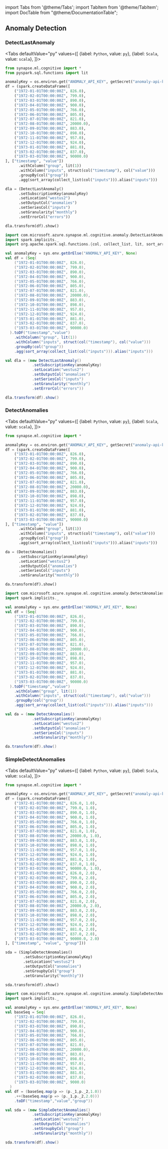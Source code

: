 import Tabs from '@theme/Tabs';
import TabItem from '@theme/TabItem';
import DocTable from "@theme/DocumentationTable";




## Anomaly Detection

### DetectLastAnomaly

<Tabs
defaultValue="py"
values={[
{label: `Python`, value: `py`},
{label: `Scala`, value: `scala`},
]}>
<TabItem value="py">

<!--pytest-codeblocks:cont-->

```python
from synapse.ml.cognitive import *
from pyspark.sql.functions import lit

anomalyKey = os.environ.get("ANOMALY_API_KEY", getSecret("anomaly-api-key"))
df = (spark.createDataFrame([
    ("1972-01-01T00:00:00Z", 826.0),
    ("1972-02-01T00:00:00Z", 799.0),
    ("1972-03-01T00:00:00Z", 890.0),
    ("1972-04-01T00:00:00Z", 900.0),
    ("1972-05-01T00:00:00Z", 766.0),
    ("1972-06-01T00:00:00Z", 805.0),
    ("1972-07-01T00:00:00Z", 821.0),
    ("1972-08-01T00:00:00Z", 20000.0),
    ("1972-09-01T00:00:00Z", 883.0),
    ("1972-10-01T00:00:00Z", 898.0),
    ("1972-11-01T00:00:00Z", 957.0),
    ("1972-12-01T00:00:00Z", 924.0),
    ("1973-01-01T00:00:00Z", 881.0),
    ("1973-02-01T00:00:00Z", 837.0),
    ("1973-03-01T00:00:00Z", 90000.0)
], ["timestamp", "value"])
      .withColumn("group", lit(1))
      .withColumn("inputs", struct(col("timestamp"), col("value")))
      .groupBy(col("group"))
      .agg(sort_array(collect_list(col("inputs"))).alias("inputs")))

dla = (DetectLastAnomaly()
      .setSubscriptionKey(anomalyKey)
      .setLocation("westus2")
      .setOutputCol("anomalies")
      .setSeriesCol("inputs")
      .setGranularity("monthly")
      .setErrorCol("errors"))

dla.transform(df).show()
```

</TabItem>
<TabItem value="scala">

```scala
import com.microsoft.azure.synapse.ml.cognitive.anomaly.DetectLastAnomaly
import spark.implicits._
import org.apache.spark.sql.functions.{col, collect_list, lit, sort_array, struct}

val anomalyKey = sys.env.getOrElse("ANOMALY_API_KEY", None)
val df = (Seq(
    ("1972-01-01T00:00:00Z", 826.0),
    ("1972-02-01T00:00:00Z", 799.0),
    ("1972-03-01T00:00:00Z", 890.0),
    ("1972-04-01T00:00:00Z", 900.0),
    ("1972-05-01T00:00:00Z", 766.0),
    ("1972-06-01T00:00:00Z", 805.0),
    ("1972-07-01T00:00:00Z", 821.0),
    ("1972-08-01T00:00:00Z", 20000.0),
    ("1972-09-01T00:00:00Z", 883.0),
    ("1972-10-01T00:00:00Z", 898.0),
    ("1972-11-01T00:00:00Z", 957.0),
    ("1972-12-01T00:00:00Z", 924.0),
    ("1973-01-01T00:00:00Z", 881.0),
    ("1973-02-01T00:00:00Z", 837.0),
    ("1973-03-01T00:00:00Z", 90000.0)
  ).toDF("timestamp","value")
    .withColumn("group", lit(1))
    .withColumn("inputs", struct(col("timestamp"), col("value")))
    .groupBy(col("group"))
    .agg(sort_array(collect_list(col("inputs"))).alias("inputs")))

val dla = (new DetectLastAnomaly()
            .setSubscriptionKey(anomalyKey)
            .setLocation("westus2")
            .setOutputCol("anomalies")
            .setSeriesCol("inputs")
            .setGranularity("monthly")
            .setErrorCol("errors"))

dla.transform(df).show()
```

</TabItem>
</Tabs>

<DocTable className="DetectLastAnomaly"
py="synapse.ml.cognitive.html#module-synapse.ml.cognitive.DetectLastAnomaly"
scala="com/microsoft/azure/synapse/ml/cognitive/DetectLastAnomaly.html"
csharp="classSynapse_1_1ML_1_1Cognitive_1_1DetectLastAnomaly.html"
sourceLink="https://github.com/microsoft/SynapseML/blob/master/cognitive/src/main/scala/com/microsoft/azure/synapse/ml/cognitive/AnomalyDetection.scala" />

### DetectAnomalies

<Tabs
defaultValue="py"
values={[
{label: `Python`, value: `py`},
{label: `Scala`, value: `scala`},
]}>
<TabItem value="py">




<!--pytest-codeblocks:cont-->

```python
from synapse.ml.cognitive import *

anomalyKey = os.environ.get("ANOMALY_API_KEY", getSecret("anomaly-api-key"))
df = (spark.createDataFrame([
    ("1972-01-01T00:00:00Z", 826.0),
    ("1972-02-01T00:00:00Z", 799.0),
    ("1972-03-01T00:00:00Z", 890.0),
    ("1972-04-01T00:00:00Z", 900.0),
    ("1972-05-01T00:00:00Z", 766.0),
    ("1972-06-01T00:00:00Z", 805.0),
    ("1972-07-01T00:00:00Z", 821.0),
    ("1972-08-01T00:00:00Z", 20000.0),
    ("1972-09-01T00:00:00Z", 883.0),
    ("1972-10-01T00:00:00Z", 898.0),
    ("1972-11-01T00:00:00Z", 957.0),
    ("1972-12-01T00:00:00Z", 924.0),
    ("1973-01-01T00:00:00Z", 881.0),
    ("1973-02-01T00:00:00Z", 837.0),
    ("1973-03-01T00:00:00Z", 90000.0)
], ["timestamp", "value"])
      .withColumn("group", lit(1))
      .withColumn("inputs", struct(col("timestamp"), col("value")))
      .groupBy(col("group"))
      .agg(sort_array(collect_list(col("inputs"))).alias("inputs")))

da = (DetectAnomalies()
      .setSubscriptionKey(anomalyKey)
      .setLocation("westus2")
      .setOutputCol("anomalies")
      .setSeriesCol("inputs")
      .setGranularity("monthly"))

da.transform(df).show()
```

</TabItem>
<TabItem value="scala">

```scala
import com.microsoft.azure.synapse.ml.cognitive.anomaly.DetectAnomalies
import spark.implicits._

val anomalyKey = sys.env.getOrElse("ANOMALY_API_KEY", None)
val df = (Seq(
    ("1972-01-01T00:00:00Z", 826.0),
    ("1972-02-01T00:00:00Z", 799.0),
    ("1972-03-01T00:00:00Z", 890.0),
    ("1972-04-01T00:00:00Z", 900.0),
    ("1972-05-01T00:00:00Z", 766.0),
    ("1972-06-01T00:00:00Z", 805.0),
    ("1972-07-01T00:00:00Z", 821.0),
    ("1972-08-01T00:00:00Z", 20000.0),
    ("1972-09-01T00:00:00Z", 883.0),
    ("1972-10-01T00:00:00Z", 898.0),
    ("1972-11-01T00:00:00Z", 957.0),
    ("1972-12-01T00:00:00Z", 924.0),
    ("1973-01-01T00:00:00Z", 881.0),
    ("1973-02-01T00:00:00Z", 837.0),
    ("1973-03-01T00:00:00Z", 90000.0)
  ).toDF("timestamp","value")
    .withColumn("group", lit(1))
    .withColumn("inputs", struct(col("timestamp"), col("value")))
    .groupBy(col("group"))
    .agg(sort_array(collect_list(col("inputs"))).alias("inputs")))

val da = (new DetectAnomalies()
            .setSubscriptionKey(anomalyKey)
            .setLocation("westus2")
            .setOutputCol("anomalies")
            .setSeriesCol("inputs")
            .setGranularity("monthly"))

da.transform(df).show()
```

</TabItem>
</Tabs>

<DocTable className="DetectAnomalies"
py="synapse.ml.cognitive.html#module-synapse.ml.cognitive.DetectAnomalies"
scala="com/microsoft/azure/synapse/ml/cognitive/DetectAnomalies.html"
csharp="classSynapse_1_1ML_1_1Cognitive_1_1DetectAnomalies.html"
sourceLink="https://github.com/microsoft/SynapseML/blob/master/cognitive/src/main/scala/com/microsoft/azure/synapse/ml/cognitive/AnomalyDetection.scala" />

### SimpleDetectAnomalies

<Tabs
defaultValue="py"
values={[
{label: `Python`, value: `py`},
{label: `Scala`, value: `scala`},
]}>
<TabItem value="py">




<!--pytest-codeblocks:cont-->

```python
from synapse.ml.cognitive import *

anomalyKey = os.environ.get("ANOMALY_API_KEY", getSecret("anomaly-api-key"))
df = (spark.createDataFrame([
    ("1972-01-01T00:00:00Z", 826.0, 1.0),
    ("1972-02-01T00:00:00Z", 799.0, 1.0),
    ("1972-03-01T00:00:00Z", 890.0, 1.0),
    ("1972-04-01T00:00:00Z", 900.0, 1.0),
    ("1972-05-01T00:00:00Z", 766.0, 1.0),
    ("1972-06-01T00:00:00Z", 805.0, 1.0),
    ("1972-07-01T00:00:00Z", 821.0, 1.0),
    ("1972-08-01T00:00:00Z", 20000.0, 1.0),
    ("1972-09-01T00:00:00Z", 883.0, 1.0),
    ("1972-10-01T00:00:00Z", 898.0, 1.0),
    ("1972-11-01T00:00:00Z", 957.0, 1.0),
    ("1972-12-01T00:00:00Z", 924.0, 1.0),
    ("1973-01-01T00:00:00Z", 881.0, 1.0),
    ("1973-02-01T00:00:00Z", 837.0, 1.0),
    ("1973-03-01T00:00:00Z", 90000.0, 1.0),
    ("1972-01-01T00:00:00Z", 826.0, 2.0),
    ("1972-02-01T00:00:00Z", 799.0, 2.0),
    ("1972-03-01T00:00:00Z", 890.0, 2.0),
    ("1972-04-01T00:00:00Z", 900.0, 2.0),
    ("1972-05-01T00:00:00Z", 766.0, 2.0),
    ("1972-06-01T00:00:00Z", 805.0, 2.0),
    ("1972-07-01T00:00:00Z", 821.0, 2.0),
    ("1972-08-01T00:00:00Z", 20000.0, 2.0),
    ("1972-09-01T00:00:00Z", 883.0, 2.0),
    ("1972-10-01T00:00:00Z", 898.0, 2.0),
    ("1972-11-01T00:00:00Z", 957.0, 2.0),
    ("1972-12-01T00:00:00Z", 924.0, 2.0),
    ("1973-01-01T00:00:00Z", 881.0, 2.0),
    ("1973-02-01T00:00:00Z", 837.0, 2.0),
    ("1973-03-01T00:00:00Z", 90000.0, 2.0)
], ["timestamp", "value", "group"]))

sda = (SimpleDetectAnomalies()
        .setSubscriptionKey(anomalyKey)
        .setLocation("westus2")
        .setOutputCol("anomalies")
        .setGroupbyCol("group")
        .setGranularity("monthly"))

sda.transform(df).show()
```

</TabItem>
<TabItem value="scala">

```scala
import com.microsoft.azure.synapse.ml.cognitive.anomaly.SimpleDetectAnomalies
import spark.implicits._

val anomalyKey = sys.env.getOrElse("ANOMALY_API_KEY", None)
val baseSeq = Seq(
    ("1972-01-01T00:00:00Z", 826.0),
    ("1972-02-01T00:00:00Z", 799.0),
    ("1972-03-01T00:00:00Z", 890.0),
    ("1972-04-01T00:00:00Z", 900.0),
    ("1972-05-01T00:00:00Z", 766.0),
    ("1972-06-01T00:00:00Z", 805.0),
    ("1972-07-01T00:00:00Z", 821.0),
    ("1972-08-01T00:00:00Z", 20000.0),
    ("1972-09-01T00:00:00Z", 883.0),
    ("1972-10-01T00:00:00Z", 898.0),
    ("1972-11-01T00:00:00Z", 957.0),
    ("1972-12-01T00:00:00Z", 924.0),
    ("1973-01-01T00:00:00Z", 881.0),
    ("1973-02-01T00:00:00Z", 837.0),
    ("1973-03-01T00:00:00Z", 9000.0)
  )
val df = (baseSeq.map(p => (p._1,p._2,1.0))
    .++(baseSeq.map(p => (p._1,p._2,2.0)))
    .toDF("timestamp","value","group"))

val sda = (new SimpleDetectAnomalies()
            .setSubscriptionKey(anomalyKey)
            .setLocation("westus2")
            .setOutputCol("anomalies")
            .setGroupbyCol("group")
            .setGranularity("monthly"))

sda.transform(df).show()
```

</TabItem>
</Tabs>

<DocTable className="SimpleDetectAnomalies"
py="synapse.ml.cognitive.html#module-synapse.ml.cognitive.SimpleDetectAnomalies"
scala="com/microsoft/azure/synapse/ml/cognitive/SimpleDetectAnomalies.html"
csharp="classSynapse_1_1ML_1_1Cognitive_1_1SimpleDetectAnomalies.html"
sourceLink="https://github.com/microsoft/SynapseML/blob/master/cognitive/src/main/scala/com/microsoft/azure/synapse/ml/cognitive/AnomalyDetection.scala" />
